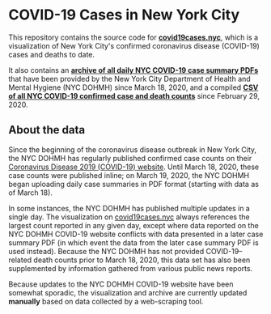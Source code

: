# COVID-19 Cases in New York City

This repository contains the source code for **[covid19cases.nyc](//covid19cases.nyc)**, which is a visualization of New York City's confirmed coronavirus disease (COVID-19) cases and deaths to date.

It also contains an **[archive of all daily NYC COVID-19 case summary PDFs](https://github.com/trevf/covid19cases-nyc/tree/master/pdf)** that have been provided by the New York City Department of Health and Mental Hygiene (NYC DOHMH) since March 18, 2020, and a compiled **[CSV of all NYC COVID-19 confirmed case and death counts](https://raw.githubusercontent.com/trevf/covid19cases-nyc/master/csv/covid19cases-nyc.csv)** since February 29, 2020.

## About the data

Since the beginning of the coronavirus disease outbreak in New York City, the NYC DOHMH has regularly published confirmed case counts on their [Coronavirus Disease 2019 (COVID-19) website](https://www1.nyc.gov/site/doh/covid/covid-19-main.page). Until March 18, 2020, these case counts were published inline; on March 19, 2020, the NYC DOHMH began uploading daily case summaries in PDF format (starting with data as of March 18).

In some instances, the NYC DOHMH has published multiple updates in a single day. The visualization on [covid19cases.nyc](//covid19cases.nyc) always references the largest count reported in any given day, except where data reported on the NYC DOHMH COVID-19 website conflicts with data presented in a later case summary PDF (in which event the data from the later case summary PDF is used instead). Because the NYC DOHMH has not provided COVID-19–related death counts prior to March 18, 2020, this data set has also been supplemented by information gathered from various public news reports.

Because updates to the NYC DOHMH COVID-19 website have been somewhat sporadic, the visualization and archive are currently updated **manually** based on data collected by a web-scraping tool.
